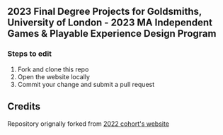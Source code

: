 ## 2023 Final Degree Projects for Goldsmiths, University of London - 2023 MA Independent Games & Playable Experience Design Program


### Steps to edit

1. Fork and clone this repo
2. Open the website locally
3. Commit your change and submit a pull request




## Credits

Repository orignally forked from [2022 cohort's website](https://igped2022.github.io)
